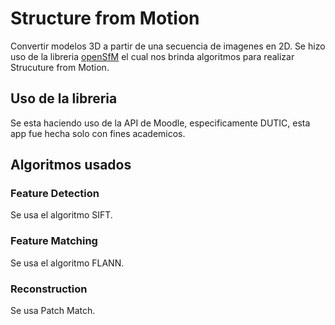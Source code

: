 # Structure from Motion

Convertir modelos 3D a partir de una secuencia de imagenes en 2D. Se hizo uso de la libreria [openSfM](https://github.com/mapillary/OpenSfM) el cual nos brinda algoritmos para realizar Strucuture from Motion.

## Uso de la libreria

Se esta haciendo uso de la API de Moodle, especificamente DUTIC, esta app fue hecha solo con fines academicos.

## Algoritmos usados

### Feature Detection

Se usa el algoritmo SIFT.

### Feature Matching

Se usa el algoritmo FLANN.

### Reconstruction

Se usa Patch Match.